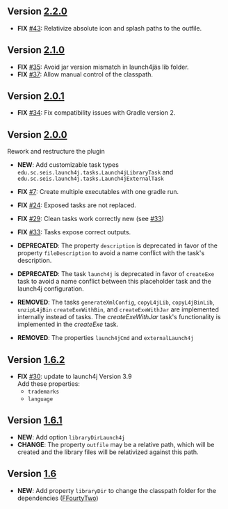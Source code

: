## Version [2.2.0](//github.com/TheBoegl/gradle-launch4j/releases/tag/v2.2.0)
- **FIX** [#43](//github.com/TheBoegl/gradle-launch4j/issues/43): Relativize absolute icon and splash paths to the outfile.

## Version [2.1.0](//github.com/TheBoegl/gradle-launch4j/releases/tag/v2.1.0)
- **FIX** [#35](//github.com/TheBoegl/gradle-launch4j/issues/35): Avoid jar version mismatch in launch4jäs lib folder.
- **FIX** [#37](//github.com/TheBoegl/gradle-launch4j/issues/37): Allow manual control of the classpath.

## Version [2.0.1](//github.com/TheBoegl/gradle-launch4j/releases/tag/v2.0.1)
- **FIX** [#34](//github.com/TheBoegl/gradle-launch4j/issues/34): Fix compatibility issues with Gradle version 2.

## Version [2.0.0](//github.com/TheBoegl/gradle-launch4j/releases/tag/v2.0.0)
Rework and restructure the plugin
- **NEW**: Add customizable task types `edu.sc.seis.launch4j.tasks.Launch4jLibraryTask` and `edu.sc.seis.launch4j.tasks.Launch4jExternalTask`
- **FIX** [#7](//github.com/TheBoegl/gradle-launch4j/issues/7): Create multiple executables with one gradle run.
- **FIX** [#24](//github.com/TheBoegl/gradle-launch4j/issues/24): Exposed tasks are not replaced.
- **FIX** [#29](//github.com/TheBoegl/gradle-launch4j/issues/29): Clean tasks work correctly new (see [#33](//github.com/TheBoegl/gradle-launch4j/issues/33))
- **FIX** [#33](//github.com/TheBoegl/gradle-launch4j/issues/33): Tasks expose correct outputs.
- **DEPRECATED**: The property `description` is deprecated in favor of the property `fileDescription` to avoid a name conflict with the task's description.
- **DEPRECATED**: The task `launch4j` is deprecated in favor of `createExe` task to avoid a name conflict between this placeholder task and the launch4j configuration.
- **REMOVED**: The tasks `generateXmlConfig`, `copyL4jLib`, `copyL4jBinLib`, `unzipL4jBin` `createExeWithBin`, and `createExeWithJar` are implemented internally instead of tasks.
The *createExeWithJar* task's functionality is implemented in the *createExe* task. 

- **REMOVED**: The properties `launch4jCmd` and `externalLaunch4j` 


## Version [1.6.2](//github.com/TheBoegl/gradle-launch4j/releases/tag/v1.6.2)
- **FIX** [#30](//github.com/TheBoegl/gradle-launch4j/issues/30): update to launch4j Version 3.9  
Add these properties:
  - `trademarks`
  - `language`

## Version [1.6.1](//github.com/TheBoegl/gradle-launch4j/releases/tag/v1.6.1)
- **NEW**: Add option `libraryDirLaunch4j`
- **CHANGE**: The property `outfile` may be a relative path, which will be created and the library files will be relativized against this path.

## Version [1.6](//github.com/TheBoegl/gradle-launch4j/releases/tag/v1.6)
- **NEW**: Add property `libraryDir` to change the classpath folder for the dependencies 
([FFourtyTwo](//github.com/FFourtyTwo))
